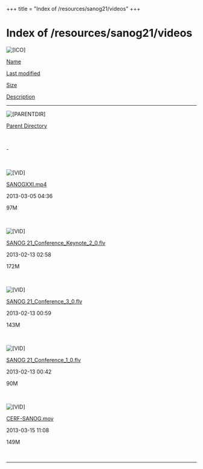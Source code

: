 +++
title = "Index of /resources/sanog21/videos"
+++

Index of /resources/sanog21/videos
==================================

![\[ICO\]](../../../icons/blank.gif)

[Name](index.html@C=N%3BO=A.html)

[Last modified](index.html@C=M%3BO=A.html)

[Size](index.html@C=S%3BO=A.html)

[Description](index.html@C=D%3BO=A.html)

------------------------------------------------------------------------

![\[PARENTDIR\]](../../../icons/back.gif)

[Parent Directory](../index.html)

 

\-

 

![\[VID\]](../../../icons/movie.gif)

[SANOGXXI.mp4](SANOGXXI.mp4)

2013-03-05 04:36

97M

 

![\[VID\]](../../../icons/movie.gif)

[SANOG
21\_Conference\_Keynote\_2\_0.flv](SANOG%2021_Conference_Keynote_2_0.flv)

2013-02-13 02:58

172M

 

![\[VID\]](../../../icons/movie.gif)

[SANOG 21\_Conference\_3\_0.flv](SANOG%2021_Conference_3_0.flv)

2013-02-13 00:59

143M

 

![\[VID\]](../../../icons/movie.gif)

[SANOG 21\_Conference\_1\_0.flv](SANOG%2021_Conference_1_0.flv)

2013-02-13 00:42

90M

 

![\[VID\]](../../../icons/movie.gif)

[CERF-SANOG.mov](CERF-SANOG.mov)

2013-03-15 11:08

149M

 

------------------------------------------------------------------------
